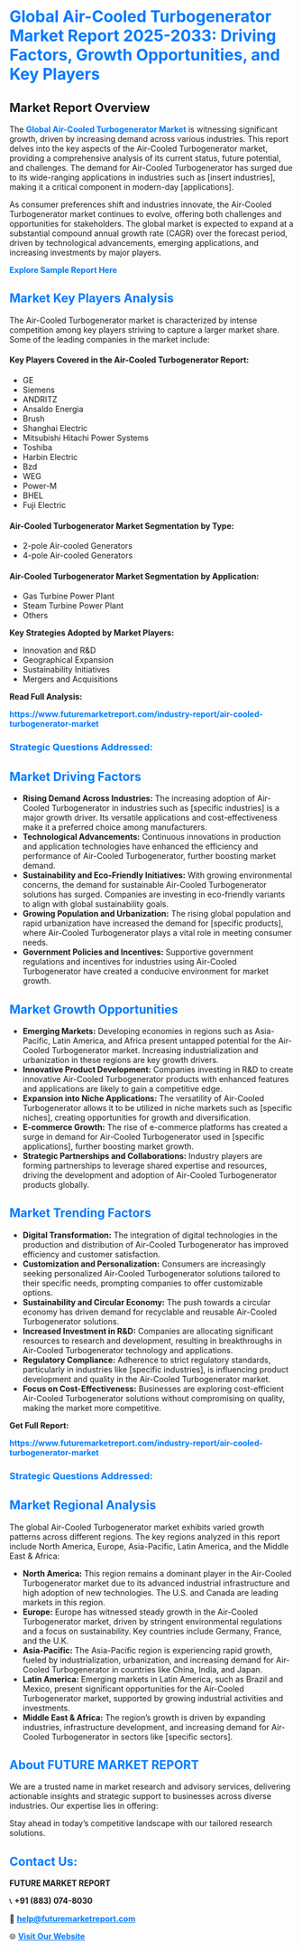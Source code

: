 <h1 style="color: #007BFF;">Global Air-Cooled Turbogenerator Market Report 2025-2033: Driving Factors, Growth Opportunities, and Key Players</h1>

<section id="overview">
<h2>Market Report Overview</h2>
<p>The <a href="https://www.futuremarketreport.com/industry-report/air-cooled-turbogenerator-market" style="color: #007BFF; text-decoration: none;"><strong>Global Air-Cooled Turbogenerator Market</strong></a> is witnessing significant growth, driven by increasing demand across various industries. This report delves into the key aspects of the Air-Cooled Turbogenerator market, providing a comprehensive analysis of its current status, future potential, and challenges. The demand for Air-Cooled Turbogenerator has surged due to its wide-ranging applications in industries such as [insert industries], making it a critical component in modern-day [applications].</p>
<p>As consumer preferences shift and industries innovate, the Air-Cooled Turbogenerator market continues to evolve, offering both challenges and opportunities for stakeholders. The global market is expected to expand at a substantial compound annual growth rate (CAGR) over the forecast period, driven by technological advancements, emerging applications, and increasing investments by major players.</p>
</section>

<section id="overview">
<p><a href="https://www.futuremarketreport.com/request-sample/reportId=105849" style="color: #007BFF; text-decoration: none;"><strong>Explore Sample Report Here</strong></a></p>
</section>

<section id="key-players">
<h2 style="color: #007BFF;">Market Key Players Analysis</h2>
<p>The Air-Cooled Turbogenerator market is characterized by intense competition among key players striving to capture a larger market share. Some of the leading companies in the market include:</p>
<h4>Key Players Covered in the Air-Cooled Turbogenerator Report:</h4>
<ul><li>GE</li><li>Siemens</li><li>ANDRITZ</li><li>Ansaldo Energia</li><li>Brush</li><li>Shanghai Electric</li><li>Mitsubishi Hitachi Power Systems</li><li>Toshiba</li><li>Harbin Electric</li><li>Bzd</li><li>WEG</li><li>Power-M</li><li>BHEL</li><li>Fuji Electric</li></ul>
<h4>Air-Cooled Turbogenerator Market Segmentation by Type:</h4>
<ul><li>2-pole Air-cooled Generators</li><li>4-pole Air-cooled Generators</li></ul>

<h4>Air-Cooled Turbogenerator Market Segmentation by Application:</h4>
<ul><li>Gas Turbine Power Plant</li><li>Steam Turbine Power Plant</li><li>Others</li></ul>
<p><strong>Key Strategies Adopted by Market Players:</strong></p>
<ul>
<li>Innovation and R&D</li>
<li>Geographical Expansion</li>
<li>Sustainability Initiatives</li>
<li>Mergers and Acquisitions</li>
</ul>
</section>

<section>
<p><strong>Read Full Analysis: </strong></p><a href="https://www.futuremarketreport.com/industry-report/air-cooled-turbogenerator-market" style="color: #007BFF; text-decoration: none;"><strong>https://www.futuremarketreport.com/industry-report/air-cooled-turbogenerator-market</strong></a>
<h3 style="color: #007BFF;">Strategic Questions Addressed:</h3>
</section>

<section id="driving-factors">
<h2 style="color: #007BFF;">Market Driving Factors</h2>
<ul>
<li><strong>Rising Demand Across Industries:</strong> The increasing adoption of Air-Cooled Turbogenerator in industries such as [specific industries] is a major growth driver. Its versatile applications and cost-effectiveness make it a preferred choice among manufacturers.</li>
<li><strong>Technological Advancements:</strong> Continuous innovations in production and application technologies have enhanced the efficiency and performance of Air-Cooled Turbogenerator, further boosting market demand.</li>
<li><strong>Sustainability and Eco-Friendly Initiatives:</strong> With growing environmental concerns, the demand for sustainable Air-Cooled Turbogenerator solutions has surged. Companies are investing in eco-friendly variants to align with global sustainability goals.</li>
<li><strong>Growing Population and Urbanization:</strong> The rising global population and rapid urbanization have increased the demand for [specific products], where Air-Cooled Turbogenerator plays a vital role in meeting consumer needs.</li>
<li><strong>Government Policies and Incentives:</strong> Supportive government regulations and incentives for industries using Air-Cooled Turbogenerator have created a conducive environment for market growth.</li>
</ul>
</section>

<section id="growth-opportunities">
<h2 style="color: #007BFF;">Market Growth Opportunities</h2>
<ul>
<li><strong>Emerging Markets:</strong> Developing economies in regions such as Asia-Pacific, Latin America, and Africa present untapped potential for the Air-Cooled Turbogenerator market. Increasing industrialization and urbanization in these regions are key growth drivers.</li>
<li><strong>Innovative Product Development:</strong> Companies investing in R&D to create innovative Air-Cooled Turbogenerator products with enhanced features and applications are likely to gain a competitive edge.</li>
<li><strong>Expansion into Niche Applications:</strong> The versatility of Air-Cooled Turbogenerator allows it to be utilized in niche markets such as [specific niches], creating opportunities for growth and diversification.</li>
<li><strong>E-commerce Growth:</strong> The rise of e-commerce platforms has created a surge in demand for Air-Cooled Turbogenerator used in [specific applications], further boosting market growth.</li>
<li><strong>Strategic Partnerships and Collaborations:</strong> Industry players are forming partnerships to leverage shared expertise and resources, driving the development and adoption of Air-Cooled Turbogenerator products globally.</li>
</ul>
</section>

<section id="trending-factors">
<h2 style="color: #007BFF;">Market Trending Factors</h2>
<ul>
<li><strong>Digital Transformation:</strong> The integration of digital technologies in the production and distribution of Air-Cooled Turbogenerator has improved efficiency and customer satisfaction.</li>
<li><strong>Customization and Personalization:</strong> Consumers are increasingly seeking personalized Air-Cooled Turbogenerator solutions tailored to their specific needs, prompting companies to offer customizable options.</li>
<li><strong>Sustainability and Circular Economy:</strong> The push towards a circular economy has driven demand for recyclable and reusable Air-Cooled Turbogenerator solutions.</li>
<li><strong>Increased Investment in R&D:</strong> Companies are allocating significant resources to research and development, resulting in breakthroughs in Air-Cooled Turbogenerator technology and applications.</li>
<li><strong>Regulatory Compliance:</strong> Adherence to strict regulatory standards, particularly in industries like [specific industries], is influencing product development and quality in the Air-Cooled Turbogenerator market.</li>
<li><strong>Focus on Cost-Effectiveness:</strong> Businesses are exploring cost-efficient Air-Cooled Turbogenerator solutions without compromising on quality, making the market more competitive.</li>
</ul>
</section>

<section>
<p><strong>Get Full Report: </strong></p><a href="https://www.futuremarketreport.com/industry-report/air-cooled-turbogenerator-market" style="color: #007BFF; text-decoration: none;"><strong>https://www.futuremarketreport.com/industry-report/air-cooled-turbogenerator-market</strong></a>
<h3 style="color: #007BFF;">Strategic Questions Addressed:</h3>
</section>


<section id="regional-analysis">
<h2 style="color: #007BFF;">Market Regional Analysis</h2>
<p>The global Air-Cooled Turbogenerator market exhibits varied growth patterns across different regions. The key regions analyzed in this report include North America, Europe, Asia-Pacific, Latin America, and the Middle East & Africa:</p>
<ul>
<li><strong>North America:</strong> This region remains a dominant player in the Air-Cooled Turbogenerator market due to its advanced industrial infrastructure and high adoption of new technologies. The U.S. and Canada are leading markets in this region.</li>
<li><strong>Europe:</strong> Europe has witnessed steady growth in the Air-Cooled Turbogenerator market, driven by stringent environmental regulations and a focus on sustainability. Key countries include Germany, France, and the U.K.</li>
<li><strong>Asia-Pacific:</strong> The Asia-Pacific region is experiencing rapid growth, fueled by industrialization, urbanization, and increasing demand for Air-Cooled Turbogenerator in countries like China, India, and Japan.</li>
<li><strong>Latin America:</strong> Emerging markets in Latin America, such as Brazil and Mexico, present significant opportunities for the Air-Cooled Turbogenerator market, supported by growing industrial activities and investments.</li>
<li><strong>Middle East & Africa:</strong> The region’s growth is driven by expanding industries, infrastructure development, and increasing demand for Air-Cooled Turbogenerator in sectors like [specific sectors].</li>
</ul>
</section>

<footer>
<h2 style="color: #007BFF;">About FUTURE MARKET REPORT</h2>
<p>We are a trusted name in market research and advisory services, delivering actionable insights and strategic support to businesses across diverse industries. Our expertise lies in offering:</p>

<p>Stay ahead in today’s competitive landscape with our tailored research solutions.</p>

<h2 style="color: #007BFF;">Contact Us:</h2>
<p><strong>FUTURE MARKET REPORT</strong></p>
<p>📞 <strong>+91 (883) 074-8030</strong></p>
<p>📧 <strong><a href="mailto:help@futuremarketreport.com" style="color: #007BFF;">help@futuremarketreport.com</a></strong></p>
<p>🌐 <strong><a href="https://www.futuremarketreport.com/" style="color: #007BFF;">Visit Our Website</a></strong></p>
</footer>